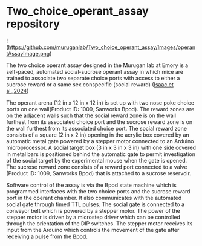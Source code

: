 # Two_choice_operant_assay repository

! (https://github.com/muruganlab/Two_choice_operant_assay/Images/operantAssayImage.png)


The two choice operant assay designed in the Murugan lab at Emory is a self-paced, automated social-sucrose operant assay in which mice are trained to associate two separate choice ports with access to either a sucrose reward or a same sex conspecific (social reward) ([Isaac et al.,2024](https://www.nature.com/articles/s41467-024-52294-6#Sec10))

The operant arena (12 in x 12 in x 12 in) is set up with two nose poke choice ports on one wall(Product ID: 1009, Sanworks Bpod). The reward zones are on the adjacent walls such that the social reward zone is on the wall furthest from its associated choice port and the sucrose reward zone is on the wall furthest from its associated choice port. The social reward zone consists of a square (2 in x 2 in) opening in the acrylic box covered by an automatic metal gate powered by a stepper motor connected to an Arduino microprocessor. A social target box (3 in x 3 in x 3 in) with one side covered in metal bars is positioned behind the automatic gate to permit investigation of the social target by the experimental mouse when the gate is opened. The sucrose reward zone consists of a reward port connected to a valve (Product ID: 1009, Sanworks Bpod) that is attached to a sucrose reservoir. 

Software control of the assay is via the Bpod state machine which is programmed interfaces with the two choice ports and the sucrose reward port in the operant chamber. It also communicates with the automated social gate through timed TTL pulses. The social gate is connected to a conveyor belt which is powered by a stepper motor. The power of the stepper motor is driven by a microstep driver which can be controlled through the orientation of the DIP switches. The stepper motor receives its input from the Arduino which controls the movement of the gate after receiving a pulse from the Bpod. 

